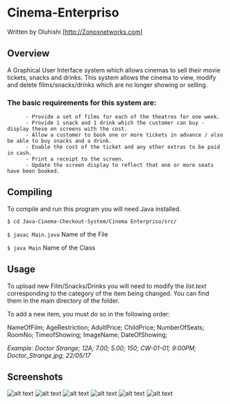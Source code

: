 # Cinema-Enterpriso

Written by Oluhishi [http://Zonosnetworks.com]

## Overview

A Graphical User Interface system which allows cinemas to sell their movie tickets, snacks and drinks. This system allows the cinema to view, modify and delete films/snacks/drinks which are no longer showing or selling. 

### The basic requirements for this system are:
          - Provide a set of films for each of the theatres for one week.
          - Provide 1 snack and 1 drink which the customer can buy - display these on screens with the cost.
          - Allow a customer to book one or more tickets in advance / also be able to buy snacks and a drink.
          - Enable the cost of the ticket and any other extras to be paid in cash.
          - Print a receipt to the screen.
          - Update the screen display to reflect that one or more seats have been booked.
          
## Compiling

To compile and run this program you will need Java installed.

``` $ cd Java-Cinema-Checkout-System/Cinema Enterpriso/src/ ```

``` $ javac Main.java ``` Name of the File

``` $ java Main ``` Name of the Class

## Usage

To upload new Film/Snacks/Drinks you will need to modify the *list.text* corresponding to the category of the item being changed. You can find them in the main directory of the folder.

To add a new item, you must do so in the following order:

NameOfFilm; AgeRestriction; AdultPrice; ChildPrice; NumberOfSeats; RoomNo; TimeofShowing; ImageName; DateOfShowing;

*Example: Doctor Strange; 12A; 7.00; 5.00; 150; CW-01-01; 9:00PM; Doctor_Strange.jpg; 22/05/17*

## Screenshots

![alt text](https://user-images.githubusercontent.com/18488979/31190909-70a16a76-a934-11e7-9c94-9b2a032688f8.png)
![alt text](https://user-images.githubusercontent.com/18488979/31190910-70a230c8-a934-11e7-8678-b086b2ab5fc6.png)
![alt text](https://user-images.githubusercontent.com/18488979/31190911-70a3710e-a934-11e7-95ba-419a7655e5a2.png)
![alt text](https://user-images.githubusercontent.com/18488979/31190912-70a76ff2-a934-11e7-8808-cc020f31b6c5.png)
![alt text](https://user-images.githubusercontent.com/18488979/31190914-70a8094e-a934-11e7-85c0-877027dc927f.png)
![alt text](https://user-images.githubusercontent.com/18488979/31190913-70a7fa44-a934-11e7-938c-1aac776304de.png)
